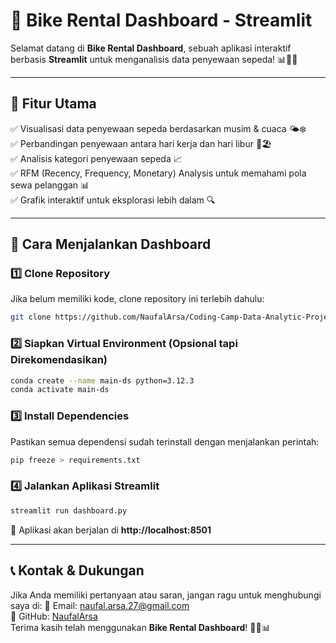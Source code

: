 # 🚴 Bike Rental Dashboard - Streamlit

Selamat datang di **Bike Rental Dashboard**, sebuah aplikasi interaktif berbasis **Streamlit** untuk menganalisis data penyewaan sepeda! 📊🚴‍♂️

---

## 📌 **Fitur Utama**
✅ Visualisasi data penyewaan sepeda berdasarkan musim & cuaca 🌤️❄️  
✅ Perbandingan penyewaan antara hari kerja dan hari libur 🏢🏖️  
✅ Analisis kategori penyewaan sepeda 📈  
✅ RFM (Recency, Frequency, Monetary) Analysis untuk memahami pola sewa pelanggan 📊  
✅ Grafik interaktif untuk eksplorasi lebih dalam 🔍  

---

## 🚀 **Cara Menjalankan Dashboard**

### **1️⃣ Clone Repository**
Jika belum memiliki kode, clone repository ini terlebih dahulu:
```sh
git clone https://github.com/NaufalArsa/Coding-Camp-Data-Analytic-Project.git
```

### **2️⃣ Siapkan Virtual Environment (Opsional tapi Direkomendasikan)**
```sh
conda create --name main-ds python=3.12.3
conda activate main-ds
```

### **3️⃣ Install Dependencies**
Pastikan semua dependensi sudah terinstall dengan menjalankan perintah:
```sh
pip freeze > requirements.txt
```

### **4️⃣ Jalankan Aplikasi Streamlit**
```sh
streamlit run dashboard.py
```
📍 Aplikasi akan berjalan di **http://localhost:8501**

---

## 📞 **Kontak & Dukungan**
Jika Anda memiliki pertanyaan atau saran, jangan ragu untuk menghubungi saya di:
📧 Email: naufal.arsa.27@gmail.com  
🐙 GitHub: [NaufalArsa](https://github.com/NaufalArsa)  
Terima kasih telah menggunakan **Bike Rental Dashboard**! 🚴‍♂️📊

